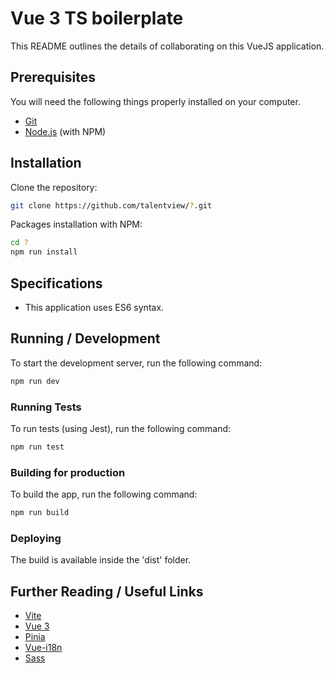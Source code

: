 # Vue 3 TS boilerplate

This README outlines the details of collaborating on this VueJS application.

## Prerequisites

You will need the following things properly installed on your computer.

- [Git](http://git-scm.com/)
- [Node.js](http://nodejs.org/) (with NPM)

## Installation

Clone the repository:

```bash
git clone https://github.com/talentview/?.git
```

Packages installation with NPM:

```bash
cd ?
npm run install
```

## Specifications

- This application uses ES6 syntax.

## Running / Development

To start the development server, run the following command:

```bash
npm run dev
```

### Running Tests

To run tests (using Jest), run the following command:

```bash
npm run test
```

### Building for production

To build the app, run the following command:

```bash
npm run build
```

### Deploying

The build is available inside the 'dist' folder.

## Further Reading / Useful Links

- [Vite](https://vitejs.dev/guide/)
- [Vue 3](https://vuejs.org/guide/introduction.html)
- [Pinia](https://pinia.vuejs.org/introduction.html)
- [Vue-i18n](https://kazupon.github.io/vue-i18n/started.html)
- [Sass](https://sass-lang.com/documentation)
